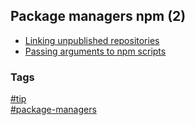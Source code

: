 ## Package managers npm (2)

- [Linking unpublished repositories](linking-unpublished-repositories.md)
- [Passing arguments to npm scripts](passing-arguments-script.md)

### Tags
[#tip](../../tips.md)  
[#package-managers](../package-managers.md)
